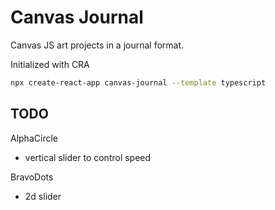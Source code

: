 # Canvas Journal

Canvas JS art projects in a journal format.

Initialized with CRA
```bash
npx create-react-app canvas-journal --template typescript
```

## TODO

AlphaCircle
- vertical slider to control speed

BravoDots 
- 2d slider